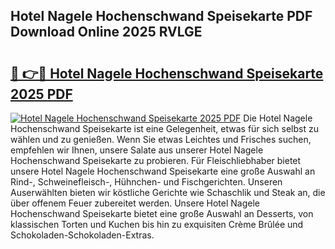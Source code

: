 ## Hotel Nagele Hochenschwand Speisekarte PDF Download Online 2025 RVLGE

# <h2><a href="http://gc7dnwb.nevu.top/?p=Hotel+Nagele+Hochenschwand+Speisekarte">🔗 👉🔴 Hotel Nagele Hochenschwand Speisekarte 2025 PDF</a></h2>

[![Hotel Nagele Hochenschwand Speisekarte 2025 PDF](https://i.imgur.com/dBaPXMq.png)](http://gc7dnwb.nevu.top/?p=Hotel+Nagele+Hochenschwand+Speisekarte)
Die Hotel Nagele Hochenschwand Speisekarte ist eine Gelegenheit, etwas für sich selbst zu wählen und zu genießen. Wenn Sie etwas Leichtes und Frisches suchen, empfehlen wir Ihnen, unsere Salate aus unserer Hotel Nagele Hochenschwand Speisekarte zu probieren. Für Fleischliebhaber bietet unsere Hotel Nagele Hochenschwand Speisekarte eine große Auswahl an Rind-, Schweinefleisch-, Hühnchen- und Fischgerichten. Unseren Auserwählten bieten wir köstliche Gerichte wie Schaschlik und Steak an, die über offenem Feuer zubereitet werden. Unsere Hotel Nagele Hochenschwand Speisekarte bietet eine große Auswahl an Desserts, von klassischen Torten und Kuchen bis hin zu exquisiten Crème Brûlée und Schokoladen-Schokoladen-Extras.

